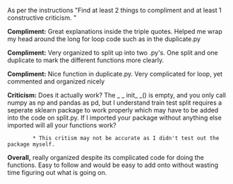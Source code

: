 As per the instructions "Find at least 2 things to compliment and at least 1 constructive criticism. "


**Compliment:** Great explanations inside the triple quotes. Helped me wrap my head around the long for loop code such
            as in the duplicate.py
            
            
**Compliment:** Very organized to split up into two .py's. One split and one duplicate to mark the different functions more clearly. 


**Compliment:** Nice function in duplicate.py. Very complicated for loop, yet commented and organized nicely



**Criticism:** Does it actually work? The _ _ init_ _()  is empty, and you only call numpy as np and pandas as pd, but I understand train test split requires a seperate sklearn package to work properly which may have to be added into the code on split.py. If I imported your package without anything else imported will
          all your functions work?
            
            * This critism may not be accurate as I didn't test out the package myself.
  
**Overall,** really organized despite its complicated code for doing the functions. Easy to follow and would be easy to add onto without wasting time 
figuring out what is going on.         
          
